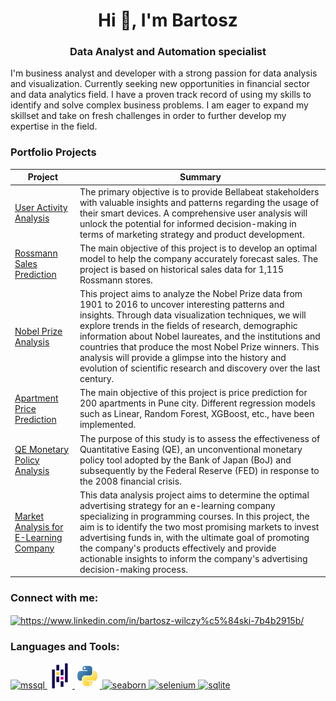 <h1 align="center">Hi 👋, 
                I'm Bartosz</h1>
<h3 align="center">Data Analyst and Automation specialist</h3>

 I'm business analyst and developer with a strong passion for data analysis  and visualization. Currently seeking new opportunities in financial sector and data analytics field. I have a proven track record of using my skills to identify and solve complex business problems. I am eager to expand my skillset and take on fresh challenges in order to further develop my expertise in the field.



<h3 align="left">Portfolio Projects</h3>

| Project | Summary |
| --- | --- |
| [User Activity Analysis](https://github.com/BartWilcz/DataAnalysis/blob/main/01.%20Users%20Activity%20Analysis.ipynb) | The primary objective is to provide Bellabeat stakeholders with valuable insights and patterns regarding the usage of their smart devices. A comprehensive user analysis will unlock the potential for informed decision-making in terms of marketing strategy and product development. |
| [Rossmann Sales Prediction]([https://github.com/BartWilcz/PythonPrograms](https://github.com/BartWilcz/DataAnalysis/blob/main/02.%20Rossmann_Sales_Prediction.ipynb)) | The main objective of this project is to develop an optimal model to help the company accurately forecast sales. The project is based on historical sales data for 1,115 Rossmann stores.|
| [Nobel Prize Analysis]([https://public.tableau.com/app/profile/bartosz5304](https://github.com/BartWilcz/DataAnalysis/blob/main/03.%20Nobel_Prize_Analysis.ipynb)) | This project aims to analyze the Nobel Prize data from 1901 to 2016 to uncover interesting patterns and insights. Through data visualization techniques, we will explore trends in the fields of research, demographic information about Nobel laureates, and the institutions and countries that produce the most Nobel Prize winners. This analysis will provide a glimpse into the history and evolution of scientific research and discovery over the last century. |
| [Apartment Price Prediction]([https://public.tableau.com/app/profile/bartosz5304](https://github.com/BartWilcz/DataAnalysis/blob/main/03.%20Nobel_Prize_Analysis.ipynb)) | The main objective of this project is price prediction for 200 apartments in Pune city. Different regression models such as Linear, Random Forest, XGBoost, etc., have been implemented. |
| [QE Monetary Policy Analysis]([https://public.tableau.com/app/profile/bartosz5304](https://github.com/BartWilcz/DataAnalysis/blob/main/03.%20Nobel_Prize_Analysis.ipynb)) | The purpose of this study is to assess the effectiveness of Quantitative Easing (QE), an unconventional monetary policy tool adopted by the Bank of Japan (BoJ) and subsequently by the Federal Reserve (FED) in response to the 2008 financial crisis. |
| [Market Analysis for E-Learning Company]([https://public.tableau.com/app/profile/bartosz5304](https://github.com/BartWilcz/DataAnalysis/blob/main/06.%20Market%20Analysis.ipynb)) | This data analysis project aims to determine the optimal advertising strategy for an e-learning company specializing in programming courses. In this project, the aim is to identify the two most promising markets to invest advertising funds in, with the ultimate goal of promoting the company's products effectively and provide actionable insights to inform the company's advertising decision-making process. |

<h3 align="left">Connect with me:</h3>
<p align="left">
<a href="https://linkedin.com/in/https://www.linkedin.com/in/bartosz-wilczy%c5%84ski-7b4b2915b/" target="blank"><img align="center" src="https://raw.githubusercontent.com/rahuldkjain/github-profile-readme-generator/master/src/images/icons/Social/linked-in-alt.svg" alt="https://www.linkedin.com/in/bartosz-wilczy%c5%84ski-7b4b2915b/" height="30" width="40" /></a>
</p>

<h3 align="left">Languages and Tools:</h3>
<p align="left"> <a href="https://www.microsoft.com/en-us/sql-server" target="_blank" rel="noreferrer"> <img src="https://www.svgrepo.com/show/303229/microsoft-sql-server-logo.svg" alt="mssql" width="40" height="40"/> </a> <a href="https://pandas.pydata.org/" target="_blank" rel="noreferrer"> <img src="https://raw.githubusercontent.com/devicons/devicon/2ae2a900d2f041da66e950e4d48052658d850630/icons/pandas/pandas-original.svg" alt="pandas" width="40" height="40"/> </a> <a href="https://www.python.org" target="_blank" rel="noreferrer"> <img src="https://raw.githubusercontent.com/devicons/devicon/master/icons/python/python-original.svg" alt="python" width="40" height="40"/> </a> <a href="https://seaborn.pydata.org/" target="_blank" rel="noreferrer"> <img src="https://seaborn.pydata.org/_images/logo-mark-lightbg.svg" alt="seaborn" width="40" height="40"/> </a> <a href="https://www.selenium.dev" target="_blank" rel="noreferrer"> <img src="https://raw.githubusercontent.com/detain/svg-logos/780f25886640cef088af994181646db2f6b1a3f8/svg/selenium-logo.svg" alt="selenium" width="40" height="40"/> </a> <a href="https://www.sqlite.org/" target="_blank" rel="noreferrer"> <img src="https://www.vectorlogo.zone/logos/sqlite/sqlite-icon.svg" alt="sqlite" width="40" height="40"/> </a> </p>
